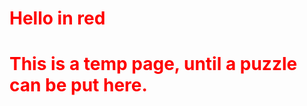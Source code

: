 <style>
h1
{
	color:red;
}
</style>
<h1> Hello in red </h1>

# This is a temp page, until a puzzle can be put here.
